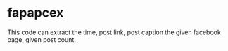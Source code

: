 # fapapcex
This code can extract the time, post link, post caption the given facebook page, given post count.
